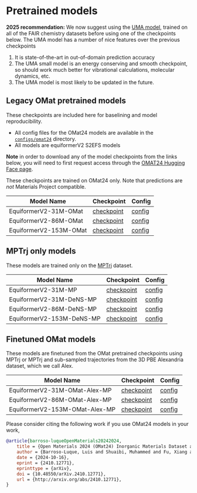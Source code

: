 
# Pretrained models

**2025 recommendation:** We now suggest using the [UMA model](../core/uma), trained on all of the FAIR chemistry datasets before using one of the checkpoints below. The UMA model has a number of nice features over the previous checkpoints
1. It is state-of-the-art in out-of-domain prediction accuracy
2. The UMA small model is an energy conserving and smooth checkpoint, so should work much better for vibrational calculations, molecular dynamics, etc. 
3. The UMA model is most likely to be updated in the future.

## Legacy OMat pretrained models

These checkpoints are included here for baselining and model reproducibility. 

* All config files for the OMat24 models are available in the [`configs/omat24`](https://github.com/facebookresearch/fairchem/tree/main/configs/omat24) directory.
* All models are equiformerV2 S2EFS models

**Note** in order to download any of the model checkpoints from the links below, you will need to first request access
through the [OMAT24 Hugging Face page](https://huggingface.co/fairchem/OMAT24).

These checkpoints are trained on OMat24 only. Note that predictions are *not* Materials Project compatible.

| Model Name            | Checkpoint	| Config                                                                                      |
|-----------------------|--------------|---------------------------------------------------------------------------------------------|
| EquiformerV2-31M-OMat | [checkpoint](https://huggingface.co/fairchem/OMAT24/blob/main/eqV2_31M_omat.pt) | [config](https://github.com/facebookresearch/fairchem/tree/main/configs/omat24/all/eqV2_31M.yml)   |
| EquiformerV2-86M-OMat | [checkpoint](https://huggingface.co/fairchem/OMAT24/blob/main/eqV2_86M_omat.pt) | [config](https://github.com/facebookresearch/fairchem/tree/main/configs/omat24/all/eqV2_86M.yml)   |
| EquiformerV2-153M-OMat | [checkpoint](https://huggingface.co/fairchem/OMAT24/blob/main/eqV2_153M_omat.pt) | [config](https://github.com/facebookresearch/fairchem/tree/main/configs/omat24/all/eqV2_153M.yml)  |


## MPTrj only models
These models are trained only on the [MPTrj]() dataset.

| Model Name                | Checkpoint	| Config                                                                          |
|---------------------------|--------------|---------------------------------------------------------------------------------|
| EquiformerV2-31M-MP       | [checkpoint](https://huggingface.co/fairchem/OMAT24/blob/main/eqV2_31M_mp.pt) | [config](https://github.com/facebookresearch/fairchem/tree/main/configs/omat24/mptrj/eqV2_31M_mptrj.yml) |
| EquiformerV2-31M-DeNS-MP  | [checkpoint](https://huggingface.co/fairchem/OMAT24/blob/main/eqV2_dens_31M_mp.pt) | [config](https://github.com/facebookresearch/fairchem/tree/main/configs/omat24/mptrj/eqV2_31M_dens_mptrj.yml) |
| EquiformerV2-86M-DeNS-MP  | [checkpoint](https://huggingface.co/fairchem/OMAT24/blob/main/eqV2_dens_86M_mp.pt) | [config](https://github.com/facebookresearch/fairchem/tree/main/configs/omat24/mptrj/eqV2_86M_dens_mptrj.yml) |
| EquiformerV2-153M-DeNS-MP | [checkpoint](https://huggingface.co/fairchem/OMAT24/blob/main/eqV2_dens_153M_mp.pt) | [config](https://github.com/facebookresearch/fairchem/tree/main/configs/omat24/mptrj/eqV2_153M_dens_mptrj.yml) |


## Finetuned OMat models
These models are finetuned from the OMat pretrained checkpoints using MPTrj or MPTrj and sub-sampled trajectories
from the 3D PBE Alexandria dataset, which we call Alex.

| Model Name                     | Checkpoint	| Config                                                                             |
|--------------------------------|--------------|------------------------------------------------------------------------------------|
| EquiformerV2-31M-OMat-Alex-MP  | [checkpoint](https://huggingface.co/fairchem/OMAT24/blob/main/eqV2_31M_omat_mp_salex.pt) | [config](https://github.com/facebookresearch/fairchem/tree/main/configs/omat24/finetune/eqV2_31M_ft_salexmptrj.yml) |
| EquiformerV2-86M-OMat-Alex-MP  | [checkpoint](https://huggingface.co/fairchem/OMAT24/blob/main/eqV2_86M_omat_mp_salex.pt) | [config](https://github.com/facebookresearch/fairchem/tree/main/configs/omat24/finetune/eqV2_86M_ft_salexmptrj.yml) |
| EquiformerV2-153M-OMat-Alex-MP | [checkpoint](https://huggingface.co/fairchem/OMAT24) | [config](https://github.com/facebookresearch/fairchem/tree/main/configs/omat24/finetune/eqV2_153M_ft_salexmptrj.yml) |


Please consider citing the following work if you use OMat24 models in your work,
```bibtex
@article{barroso-luqueOpenMaterials20242024,
    title = {Open Materials 2024 (OMat24) Inorganic Materials Dataset and Models},
    author = {Barroso-Luque, Luis and Shuaibi, Muhammed and Fu, Xiang and Wood, Brandon M. and Dzamba, Misko and Gao, Meng and Rizvi, Ammar and Zitnick, C. Lawrence and Ulissi, Zachary W.},
    date = {2024-10-16},
    eprint = {2410.12771},
    eprinttype = {arXiv},
    doi = {10.48550/arXiv.2410.12771},
    url = {http://arxiv.org/abs/2410.12771},
}
```
